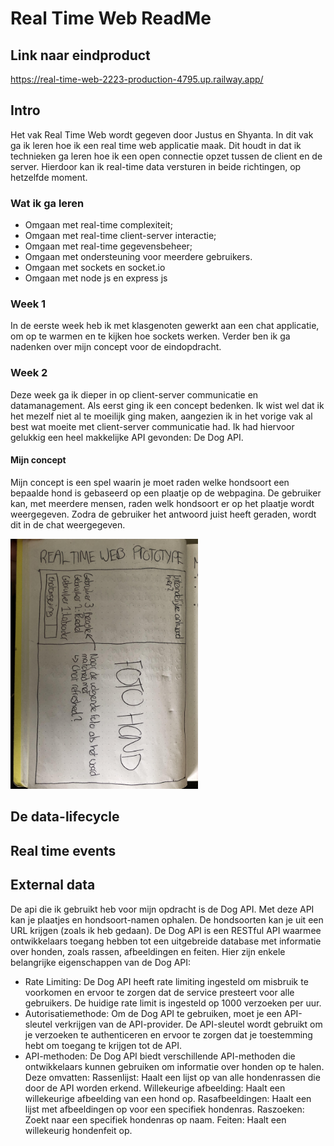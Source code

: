 # Real Time Web ReadMe

## Link naar eindproduct
https://real-time-web-2223-production-4795.up.railway.app/

## Intro
Het vak Real Time Web wordt gegeven door Justus en Shyanta. In dit vak ga ik leren hoe ik een real time web applicatie maak. Dit houdt in dat ik technieken ga leren hoe ik een open connectie opzet tussen de client en de server. Hierdoor kan ik real-time data versturen in beide richtingen, op hetzelfde moment.

### Wat ik ga leren
- Omgaan met real-time complexiteit;
- Omgaan met real-time client-server interactie;
- Omgaan met real-time gegevensbeheer;
- Omgaan met ondersteuning voor meerdere gebruikers.
- Omgaan met sockets en socket.io
- Omgaan met node js en express js

### Week 1
In de eerste week heb ik met klasgenoten gewerkt aan een chat applicatie, om op te warmen en te kijken hoe sockets werken. Verder ben ik ga nadenken over mijn concept voor de eindopdracht.

### Week 2
Deze week ga ik dieper in op client-server communicatie en datamanagement.
Als eerst ging ik een concept bedenken. Ik wist wel dat ik het mezelf niet al te moeilijk ging maken, aangezien ik in het vorige vak al best wat moeite met client-server communicatie had. Ik had hiervoor gelukkig een heel makkelijke API gevonden: De Dog API.

#### Mijn concept
Mijn concept is een spel waarin je moet raden welke hondsoort een bepaalde hond is gebaseerd op een plaatje op de webpagina. De gebruiker kan, met meerdere mensen, raden welk hondsoort er op het plaatje wordt weergegeven. Zodra de gebruiker het antwoord juist heeft geraden, wordt dit in de chat weergegeven.

<img src="concept.jpg" height=400px>

## De data-lifecycle

## Real time events

## External data
De api die ik gebruikt heb voor mijn opdracht is de Dog API. Met deze API kan je plaatjes en hondsoort-namen ophalen. De hondsoorten kan je uit een URL krijgen (zoals ik heb gedaan). De Dog API is een RESTful API waarmee ontwikkelaars toegang hebben tot een uitgebreide database met informatie over honden, zoals rassen, afbeeldingen en feiten. Hier zijn enkele belangrijke eigenschappen van de Dog API:
- Rate Limiting: De Dog API heeft rate limiting ingesteld om misbruik te voorkomen en ervoor te zorgen dat de service presteert voor alle gebruikers. De huidige rate limit is       ingesteld op 1000 verzoeken per uur.
- Autorisatiemethode: Om de Dog API te gebruiken, moet je een API-sleutel verkrijgen van de API-provider. De API-sleutel wordt gebruikt om je verzoeken te authenticeren en ervoor   te zorgen dat je toestemming hebt om toegang te krijgen tot de API.
- API-methoden: De Dog API biedt verschillende API-methoden die ontwikkelaars kunnen gebruiken om informatie over honden op te halen. Deze omvatten: 
  Rassenlijst: Haalt een lijst op van alle hondenrassen die door de API worden erkend.
  Willekeurige afbeelding: Haalt een willekeurige afbeelding van een hond op.
  Rasafbeeldingen: Haalt een lijst met afbeeldingen op voor een specifiek hondenras.
  Raszoeken: Zoekt naar een specifiek hondenras op naam.
  Feiten: Haalt een willekeurig hondenfeit op.

